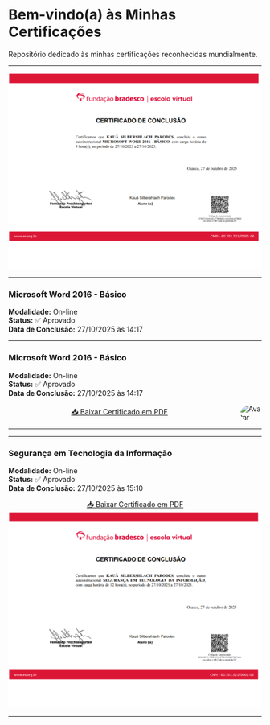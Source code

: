 # Bem-vindo(a) às Minhas Certificações

Repositório dedicado às minhas certificações reconhecidas mundialmente.

---

<img src="MicrosoftWord2016Basico.png" alt="Certificado Microsoft Word 2016 - Básico">

---
### Microsoft Word 2016 - Básico  
**Modalidade:** On-line  
**Status:** ✅ Aprovado  
**Data de Conclusão:** 27/10/2025 às 14:17  

---
### Microsoft Word 2016 - Básico  
**Modalidade:** On-line  
**Status:** ✅ Aprovado  
**Data de Conclusão:** 27/10/2025 às 14:17  

<div style="display: flex; align-items: center; justify-content: center;">
  <!-- Link centralizado -->
  <div style="flex: 1; text-align: center;">
    <a href="MicrosoftWord2016Basico.pdf">📥 Baixar Certificado em PDF</a>
  </div>

  <!-- Avatar à direita -->
  <div style="flex: 0;">
    <img src="avatar.png" alt="Avatar" style="width: 60px; height: 60px; border-radius: 50%; margin-left: 20px;">
  </div>
</div>

---

---

### Segurança em Tecnologia da Informação  
**Modalidade:** On-line  
**Status:** ✅ Aprovado  
**Data de Conclusão:** 27/10/2025 às 15:10  

<p align="center">
  <a href="SegurancaemTecnologiadaInformacao.pdf">📥 Baixar Certificado em PDF</a><br>
  <img src="SegurancaemTecnologiadaInformacao.png" alt="Certificado Segurança em Tecnologia da Informação">
</p>

---
 
